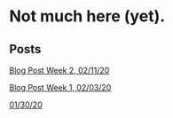 # Not much here (yet).

## Posts
[Blog Post Week 2, 02/11/20](https://noah-goldman.github.io/Blog-Post-2)


[Blog Post Week 1, 02/03/20](http://noah-goldman.github.io/Blog-Post-1)


[01/30/20](http://noah-goldman.github.io/01-30-20)

